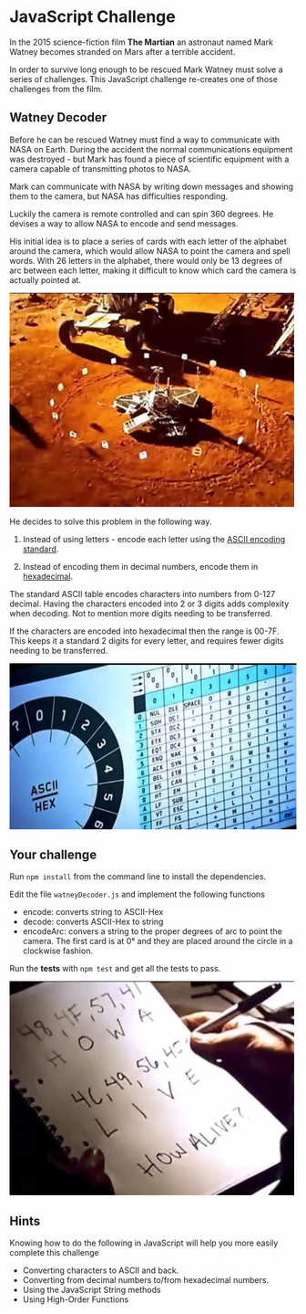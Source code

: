# JavaScript Challenge

In the 2015 science-fiction film **The Martian** an astronaut named Mark Watney becomes stranded on Mars after a terrible accident.

In order to survive long enough to be rescued Mark Watney must solve a series of challenges.  This JavaScript challenge re-creates one of those challenges from the film.

## Watney Decoder

Before he can be rescued Watney must find a way to communicate with NASA on Earth.  During the accident the normal communications equipment was destroyed - but Mark has found a piece of scientific equipment with a camera capable of transmitting photos to NASA.

Mark can communicate with NASA by writing down messages and showing them to the camera, but NASA has difficulties responding.

Luckily the camera is remote controlled and can spin 360 degrees.  He devises a way to allow NASA to encode and send messages.

His initial idea is to place a series of cards with each letter of the alphabet around the camera, which would allow NASA to point the camera and spell words.  With 26 letters in the alphabet, there would only be 13 degrees of arc between each letter, making it difficult to know which card the camera is actually pointed at.

![circle](./circle.jpg)

He decides to solve this problem in the following way.

1) Instead of using letters - encode each letter using the [ASCII encoding standard](http://www.asciitable.com/).

2) Instead of encoding them in decimal numbers, encode them in [hexadecimal](https://en.wikipedia.org/wiki/Hexadecimal).  

The standard ASCII table encodes characters into numbers from 0-127 decimal.  Having the characters encoded into 2 or 3 digits adds complexity when decoding.  Not to mention more digits needing to be transferred.  

If the characters are encoded into hexadecimal then the range is 00-7F.  This keeps it a standard 2 digits for every letter, and requires fewer digits needing to be transferred.

![asciihex](./asciihex.jpg)

## Your challenge

Run ```npm install``` from the command line to install the dependencies.

Edit the file `watneyDecoder.js` and implement the following functions

- encode: converts string to ASCII-Hex
- decode: converts ASCII-Hex to string
- encodeArc: convers a string to the proper degrees of arc to point the camera.  The first card is at 0° and they are placed around the circle in a clockwise fashion.

Run the **tests** with ```npm test``` and get all the tests to pass.

![decoding](./decoding.jpg)

## Hints

Knowing how to do the following in JavaScript will help you more easily complete this challenge

- Converting characters to ASCII and back.
- Converting from decimal numbers to/from hexadecimal numbers.
- Using the JavaScript String methods
- Using High-Order Functions